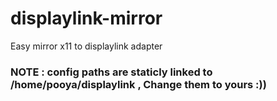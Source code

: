 # displaylink-mirror

Easy mirror x11 to displaylink adapter

### NOTE : config paths are staticly linked to /home/pooya/displaylink , Change them to yours :))
